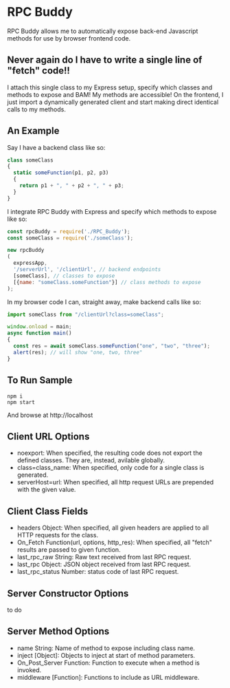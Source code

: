 # RPC Buddy
RPC Buddy allows me to automatically expose back-end Javascript methods for use by browser frontend code.

## Never again do I have to write a single line of "fetch" code!!
I attach this single class to my Express setup, specify which classes and methods to expose and BAM!
My methods are accessible! 
On the frontend, I just import a dynamically generated client and start making direct identical calls to my methods.

## An Example
Say I have a backend class like so:
```javascript
class someClass
{
  static someFunction(p1, p2, p3)
  {
    return p1 + ", " + p2 + ", " + p3;
  }
}
```

I integrate RPC Buddy with Express and specify which methods to expose like so:
```javascript
const rpcBuddy = require('./RPC_Buddy');
const someClass = require('./someClass');

new rpcBuddy
(
  expressApp, 
  '/serverUrl', '/clientUrl', // backend endpoints
  [someClass], // classes to expose
  [{name: "someClass.someFunction"}] // class methods to expose
);
```

In my browser code I can, straight away, make backend calls like so:
```javascript
import someClass from "/clientUrl?class=someClass";

window.onload = main;
async function main()
{
  const res = await someClass.someFunction("one", "two", "three");
  alert(res); // will show "one, two, three"
}
```

## To Run Sample
```
npm i
npm start
```
And browse at http://localhost

## Client URL Options
- noexport: When specified, the resulting code does not export the defined classes. They are, instead, avilable globally.
- class=class_name: When specified, only code for a single class is generated.
- serverHost=url: When specified, all http request URLs are prepended with the given value.

## Client Class Fields
- headers Object: When specified, all given headers are applied to all HTTP requests for the class.
- On_Fetch Function(url, options, http_res): When specified, all "fetch" results are passed to given function.
- last_rpc_raw String: Raw text received from last RPC request.
- last_rpc Object: JSON object received from last RPC request.
- last_rpc_status Number: status code of last RPC request.

## Server Constructor Options
to do
## Server Method Options
- name String: Name of method to expose including class name.
- inject [Object]: Objects to inject at start of method parameters.
- On_Post_Server Function: Function to execute when a method is invoked.
- middleware [Function]: Functions to include as URL middleware.